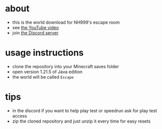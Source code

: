 # about
- this is the world download for NH999's escape room
- see [the YouTube video](https://youtu.be/gv4wdVt1YuQ?si=5Bqks1SdpCi-CI6d)
- join [the Discord server](https://discord.gg/EekPNJG8HA)

# usage instructions
- clone the repository into your Minecraft saves folder
- open version 1.21.5 of Java edition 
- the world will be called `Escape`

# tips
- in the discord if you want to help play test or speedrun ask for play test access
- zip the cloned repository and just unzip it every time for easy resets
